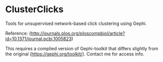 # ClusterClicks

Tools for unsupervised network-based click clustering using Gephi.


Reference:
(http://journals.plos.org/ploscompbiol/article?id=10.1371/journal.pcbi.1005823)

This requires a complied version of Gephi-toolkit that differs slightly 
from the original (https://gephi.org/toolkit/). Contact me for access info.
